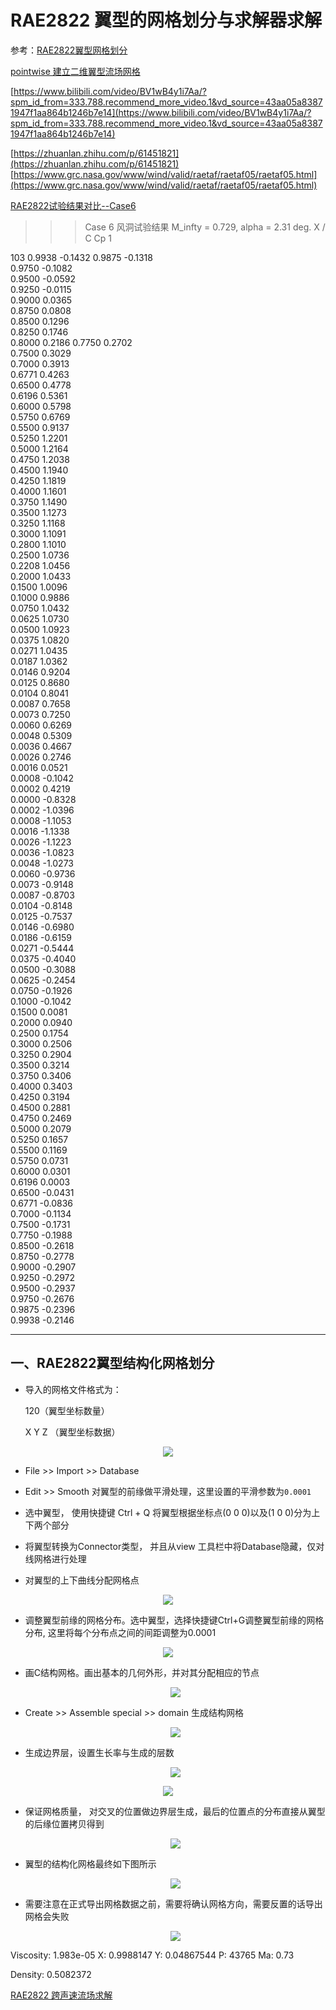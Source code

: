 # RAE2822 翼型的网格划分与求解器求解
参考：[RAE2822翼型网格划分](https://www.bilibili.com/video/BV1xg411T7xF/?spm_id_from=333.788.recommend_more_video.2&vd_source=43aa05a83871947f1aa864b1246b7e14)

[pointwise 建立二维翼型流场网格](http://www.doczj.com/doc/5a6063876-4.html)

[https://www.bilibili.com/video/BV1wB4y1i7Aa/?spm_id_from=333.788.recommend_more_video.1&vd_source=43aa05a83871947f1aa864b1246b7e14](https://www.bilibili.com/video/BV1wB4y1i7Aa/?spm_id_from=333.788.recommend_more_video.1&vd_source=43aa05a83871947f1aa864b1246b7e14)

[https://zhuanlan.zhihu.com/p/61451821](https://zhuanlan.zhihu.com/p/61451821)
[https://www.grc.nasa.gov/www/wind/valid/raetaf/raetaf05/raetaf05.html](https://www.grc.nasa.gov/www/wind/valid/raetaf/raetaf05/raetaf05.html)

[RAE2822试验结果对比--Case6](https://www.grc.nasa.gov/www/wind/valid/raetaf/raetaf05/cp.exp.gen)


>>>Case 6 风洞试验结果
M_infty = 0.729, alpha = 2.31 deg.
X / C
Cp
1

  103
0.9938 -0.1432
0.9875 -0.1318                                                            
0.9750 -0.1082                                                            
0.9500 -0.0592                                                            
0.9250 -0.0115                                                            
0.9000  0.0365                                                            
0.8750  0.0808                                                            
0.8500  0.1296                                                            
0.8250  0.1746                                                            
0.8000  0.2186
0.7750  0.2702                                                            
0.7500  0.3029                                                            
0.7000  0.3913                                                            
0.6771  0.4263                                                            
0.6500  0.4778                                                            
0.6196  0.5361                                                            
0.6000  0.5798                                                            
0.5750  0.6769                                                            
0.5500  0.9137                                                            
0.5250  1.2201                                                            
0.5000  1.2164                                                            
0.4750  1.2038                                                            
0.4500  1.1940                                                            
0.4250  1.1819                                                            
0.4000  1.1601                                                            
0.3750  1.1490                                                            
0.3500  1.1273                                                            
0.3250  1.1168                                                            
0.3000  1.1091                                                            
0.2800  1.1010                                                            
0.2500  1.0736                                                            
0.2208  1.0456                                                            
0.2000  1.0433                                                            
0.1500  1.0096                                                            
0.1000  0.9886                                                            
0.0750  1.0432                                                            
0.0625  1.0730                                                            
0.0500  1.0923                                                            
0.0375  1.0820                                                            
0.0271  1.0435                                                            
0.0187  1.0362                                                            
0.0146  0.9204                                                            
0.0125  0.8680                                                            
0.0104  0.8041                                                            
0.0087  0.7658                                                            
0.0073  0.7250                                                            
0.0060  0.6269                                                            
0.0048  0.5309                                                            
0.0036  0.4667                                                            
0.0026  0.2746                                                            
0.0016  0.0521                                                            
0.0008 -0.1042                                                            
0.0002  0.4219                                                            
0.0000 -0.8328                                                            
0.0002 -1.0396                                                            
0.0008 -1.1053                                                            
0.0016 -1.1338                                                            
0.0026 -1.1223                                                            
0.0036 -1.0823                                                            
0.0048 -1.0273                                                            
0.0060 -0.9736                                                            
0.0073 -0.9148                                                            
0.0087 -0.8703                                                            
0.0104 -0.8148                                                            
0.0125 -0.7537                                                            
0.0146 -0.6980                                                            
0.0186 -0.6159                                                            
0.0271 -0.5444                                                            
0.0375 -0.4040                                                            
0.0500 -0.3088                                                            
0.0625 -0.2454                                                            
0.0750 -0.1926                                                            
0.1000 -0.1042                                                            
0.1500  0.0081                                                            
0.2000  0.0940                                                            
0.2500  0.1754                                                            
0.3000  0.2506                                                            
0.3250  0.2904                                                            
0.3500  0.3214                                                            
0.3750  0.3406                                                            
0.4000  0.3403                                                            
0.4250  0.3194                                                            
0.4500  0.2881                                                            
0.4750  0.2469                                                            
0.5000  0.2079                                                            
0.5250  0.1657                                                            
0.5500  0.1169                                                            
0.5750  0.0731                                                            
0.6000  0.0301                                                            
0.6196  0.0003                                                            
0.6500 -0.0431                                                            
0.6771 -0.0836                                                            
0.7000 -0.1134                                                            
0.7500 -0.1731                                                            
0.7750 -0.1988                                                            
0.8500 -0.2618                                                            
0.8750 -0.2778                                                            
0.9000 -0.2907                                                            
0.9250 -0.2972                                                            
0.9500 -0.2937                                                            
0.9750 -0.2676                                                            
0.9875 -0.2396                                                            
0.9938 -0.2146             
>>>
---

## 一、RAE2822翼型结构化网格划分


* 导入的网格文件格式为：

    120（翼型坐标数量）

    X Y Z （翼型坐标数据）


<p align="center">
<img src="../images/rae1.png"/>
</p>

* File >> Import >> Database

* Edit >> Smooth  对翼型的前缘做平滑处理，这里设置的平滑参数为`0.0001`

* 选中翼型， 使用快捷键 Ctrl + Q 将翼型根据坐标点(0 0 0)以及(1 0 0)分为上下两个部分

* 将翼型转换为Connector类型， 并且从view 工具栏中将Database隐藏，仅对线网格进行处理

* 对翼型的上下曲线分配网格点

<p align="center">
<img src="../images/rae2.png"/>
</p>

* 调整翼型前缘的网格分布。选中翼型，选择快捷键Ctrl+G调整翼型前缘的网格分布, 这里将每个分布点之间的间距调整为0.0001

<p align="center">
<img src="../images/rae3.png"/>
</p>


* 画C结构网格。画出基本的几何外形，并对其分配相应的节点

  <p align="center">
  <img src="../images/rae4.png"/>
  </p>

* Create >> Assemble special >> domain  生成结构网格

     <p align="center">
     <img src="../images/rae5.png"/>
     </p>

* 生成边界层，设置生长率与生成的层数

  <p align="center">
  <img src="../images/rae6.png"/>
  </p>

<p align="center">
<img src="../images/rae7.png"/>
</p>



* 保证网格质量， 对交叉的位置做边界层生成，最后的位置点的分布直接从翼型的后缘位置拷贝得到

  <p align="center">
  <img src="../images/rae8.png"/>
  </p>

* 翼型的结构化网格最终如下图所示

  <p align="center">
  <img src="../images/rae9.png"/>
  </p>

* 需要注意在正式导出网格数据之前，需要将确认网格方向，需要反置的话导出网格会失败

  <p align="center">
  <img src="../images/rae10.png"/>
  </p>



Viscosity: 1.983e-05
X:         0.9988147
Y:         0.04867544
P:         43765
Ma:        0.73

Density: 0.5082372

[RAE2822 跨声速流场求解](http://www.360doc.com/content/18/1128/14/50625244_797791736.shtml)

